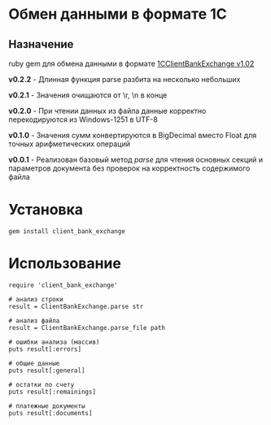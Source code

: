 # Обмен данными в формате 1С

## Назначение

ruby gem для обмена данными в формате [1CClientBankExchange v1.02](http://v8.1c.ru/edi/edi_stnd/100/101.htm)

**v0.2.2** - Длинная функция parse разбита на несколько небольших

**v0.2.1** - Значения очищаются от \r, \n в конце

**v0.2.0** - При чтении данных из файла данные корректно перекодируются из Windows-1251 в UTF-8

**v0.1.0** - Значения сумм конвертируются в BigDecimal вместо Float для точных арифметических операций

**v0.0.1** - Реализован базовый метод *parse* для чтения основных секций и параметров документа без проверок на корректность содержимого файла

# Установка

```
gem install client_bank_exchange
```

# Использование

```
require 'client_bank_exchange'

# анализ строки
result = ClientBankExchange.parse str

# анализ файла
result = ClientBankExchange.parse_file path

# ошибки анализа (массив)
puts result[:errors]

# общие данные
puts result[:general]

# остатки по счету
puts result[:remainings]

# платежные документы
puts result[:documents]
```
